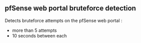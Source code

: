 ## pfSense web portal bruteforce detection

Detects bruteforce attempts on the pfSense web portal :
 - more than 5 attempts
 - 10 seconds between each


